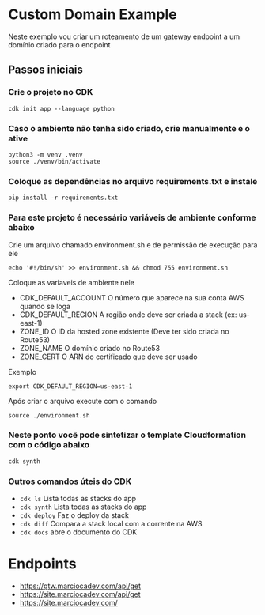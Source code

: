 
# Custom Domain Example

Neste exemplo vou criar um roteamento de um gateway endpoint a um domínio criado para o endpoint

## Passos iniciais
### Crie o projeto no CDK
```
cdk init app --language python
```
### Caso o ambiente não tenha sido criado, crie manualmente e o ative
```
python3 -m venv .venv
source ./venv/bin/activate
```
### Coloque as dependências no arquivo requirements.txt e instale
```
pip install -r requirements.txt
```
### Para este projeto é necessário variáveis de ambiente conforme abaixo
Crie um arquivo chamado environment.sh e de permissão de execução para ele
```
echo '#!/bin/sh' >> environment.sh && chmod 755 environment.sh
```
Coloque as variaveis de ambiente nele
* CDK_DEFAULT_ACCOUNT       O número que aparece na sua conta AWS quando se loga
* CDK_DEFAULT_REGION        A região onde deve ser criada a stack (ex: us-east-1)
* ZONE_ID                   O ID da hosted zone existente (Deve ter sido criada no Route53)
* ZONE_NAME                 O domínio criado no Route53
* ZONE_CERT                 O ARN do certificado que deve ser usado 

Exemplo
```
export CDK_DEFAULT_REGION=us-east-1
```
Após criar o arquivo execute com o comando
```
source ./environment.sh
```
### Neste ponto você pode sintetizar o template Cloudformation com o código abaixo
```
cdk synth
```
### Outros comandos úteis do CDK
* `cdk ls`      Lista todas as stacks do app
* `cdk synth`   Lista todas as stacks do app
* `cdk deploy`  Faz o deploy da stack
* `cdk diff`    Compara a stack local com a corrente na AWS
* `cdk docs`    abre o documento do CDK

# Endpoints
* https://gtw.marciocadev.com/api/get
* https://site.marciocadev.com/api/get
* https://site.marciocadev.com/
